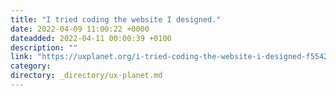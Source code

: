 ```yaml
---
title: "I tried coding the website I designed."
date: 2022-04-09 11:00:22 +0000
dateadded: 2022-04-11 00:00:39 +0100
description: ""
link: "https://uxplanet.org/i-tried-coding-the-website-i-designed-f554272e559e?source=rss----819cc2aaeee0---4"
category:
directory: _directory/ux-planet.md
---
```

